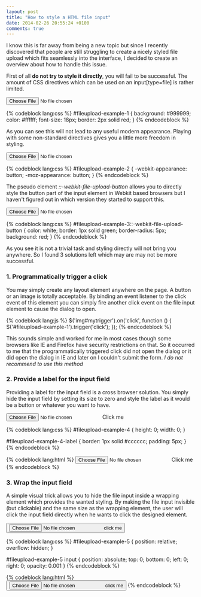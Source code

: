 ```yaml
---
layout: post
title: "How to style a HTML file input"
date: 2014-02-26 20:55:24 +0100
comments: true
---
```

<link rel="stylesheet" href="/examples/css/fileupload.css" type="text/css" />


I know this is far away from being a new topic but since I recently discovered that people are still struggling to create a nicely styled file upload which fits seamlessly into the interface, I decided to create an overview about how to handle this issue.

First of all **do not try to style it directly**, you will fail to be successful. The amount of CSS directives which can be used on an input[type=file] is rather limited.

<input type="file" id="fileupload-example-1"/>

{% codeblock lang:css %}
#fileupload-example-1 {
    background: #999999;
    color: #ffffff;
    font-size: 18px;
    border: 2px solid red;
}
{% endcodeblock %}

As you can see this will not lead to any useful modern appearance. Playing with some non-standard directives gives you a little more freedom in styling.

<input type="file" id="fileupload-example-2"/>

{% codeblock lang:css %}
#fileupload-example-2 {
    -webkit-appearance: button; 
    -moz-appearance: button;
}
{% endcodeblock %}

The pseudo element *::-webkit-file-upload-button* allows you to directly style the button part of the input element in Webkit based browsers but I haven't figured out in which version they started to support this.

<input type="file" id="fileupload-example-3"/>

{% codeblock lang:css %}
#fileupload-example-3::-webkit-file-upload-button {
    color: white;
    border: 1px solid green;
    border-radius: 5px;
    background: red;
}
{% endcodeblock %}

As you see it is not a trivial task and styling directly will not bring you anywhere. So I found 3 solutions left which may are may not be more successful.

### 1. Programmatically trigger a click
You may simply create any layout element anywhere on the page. A button or an image is totally acceptable. By binding an event listener to the click event of this element you can simply fire another click event on the file input element to cause the dialog to open.

{% codeblock lang:js %}
$('img#mytrigger').on('click', function () {
	$('#fileupload-example-1').trigger('click');
});
{% endcodeblock %}

This sounds simple and worked for me in most cases though some browsers like IE and Firefox have security restrictions on that. So it occurred to me that the programmatically triggered click did not open the dialog or it did open the dialog in IE and later on I couldn't submit the form. *I do not recommend to use this method* 

### 2. Provide a label for the input field
Providing a label for the input field is a cross browser solution. You simply hide the input field by setting its size to zero and style the label as it would be a button or whatever you want to have.

<input type="file" id="fileupload-example-4"/>
<label id="fileupload-example-4-label" for="fileupload-example-4">Click me</label>

{% codeblock lang:css %}
#fileupload-example-4 {
	height: 0;
	width: 0;
}

#fileupload-example-4-label {
    border: 1px solid #cccccc;
    padding: 5px;
}
{% endcodeblock %}

{% codeblock lang:html %}
<input type="file" id="fileupload-example-4"/>
<label id="fileupload-example-4-label" for="fileupload-example-4">Click me</label>
{% endcodeblock %}

### 3. Wrap the input field
A simple visual trick allows you to hide the file input inside a wrapping element which provides the wanted styling. By making the file input invisible (but clickable) and the same size as the wrapping element, the user will click the input field directly when he wants to click the designed element.

<button id="fileupload-example-5"><input type="file"/><span>click me</span></button>

{% codeblock lang:css %}
#fileupload-example-5 {
    position: relative;
    overflow: hidden;
}

#fileupload-example-5 input {
    position: absolute;
    top: 0;
    bottom: 0;
    left: 0;
    right: 0;
    opacity: 0.001
}
{% endcodeblock %}

{% codeblock lang:html %}
<button id="fileupload-example-5">
    <input type="file">
    <span>click me</span>    
</button>
{% endcodeblock %}